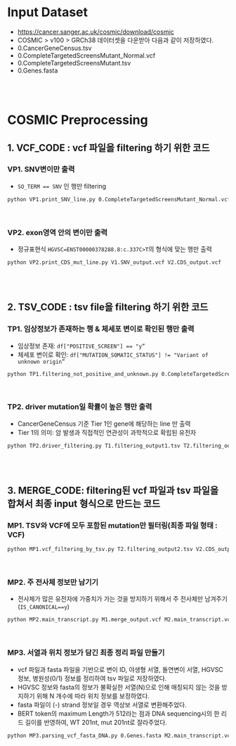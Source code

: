 # Input Dataset
- https://cancer.sanger.ac.uk/cosmic/download/cosmic
- COSMIC > v100 > GRCh38 데이터셋을 다운받아 다음과 같이 저장하였다.
- 0.CancerGeneCensus.tsv
- 0.CompleteTargetedScreensMutant_Normal.vcf
- 0.CompleteTargetedScreensMutant.tsv
- 0.Genes.fasta
<br>
<br>

# COSMIC Preprocessing
## 1. VCF_CODE : vcf 파일을 filtering 하기 위한 코드
### VP1. SNV변이만 출력
- ```SO_TERM == SNV``` 인 행만 filtering

```bash
python VP1.print_SNV_line.py 0.CompleteTargetedScreensMutant_Normal.vcf V1.SNV_output.vcf
```
<br>        

### VP2. exon영역 안의 변이만 출력
- 정규표현식 ```HGVSC=ENST00000378288.8:c.337C>T```의 형식에 맞는 행만 출력

```bash
python VP2.print_CDS_mut_line.py V1.SNV_output.vcf V2.CDS_output.vcf
```
<br>
<br>

## 2. TSV_CODE : tsv file을 filtering 하기 위한 코드
### TP1. 임상정보가 존재하는 행 & 체세포 변이로 확인된 행만 출력
- 임상정보 존재: ```df["POSITIVE_SCREEN"] == "y”```
- 체세포 변이로 확인: ```df["MUTATION_SOMATIC_STATUS"] != "Variant of unknown origin”```

```bash
python TP1.filtering_not_positive_and_unknown.py 0.CompleteTargetedScreensMutant.tsv T1.filtering_output1.tsv
```
<br>    

### TP2. driver mutation일 확률이 높은 행만 출력
- CancerGeneCensus 기준 Tier 1인 gene에 해당하는 line 만 출력
- Tier 1의 의미: 암 발생과 직접적인 연관성이 과학적으로 확립된 유전자

```bash
python TP2.driver_filtering.py T1.filtering_output1.tsv T2.filtering_output2.tsv
```
<br>     
<br>

## 3. MERGE_CODE: filtering된 vcf 파일과 tsv 파일을 합쳐서 최종 input 형식으로 만드는 코드
### MP1. TSV와 VCF에 모두 포함된 mutation만 필터링(최종 파일 형태 : VCF)

```bash
python MP1.vcf_filtering_by_tsv.py T2.filtering_output2.tsv V2.CDS_output.vcf M1.merge_output.vcf
```
<br>     

### MP2. 주 전사체 정보만 남기기
- 전사체가 많은 유전자에 가중치가 가는 것을 방지하기 위해서 주 전사체만 남겨주기(```IS_CANONICAL==y```)

```bash
python MP2.main_transcript.py M1.merge_output.vcf M2.main_transcript.vcf
```
<br>     

### MP3. 서열과 위치 정보가 담긴 최종 정리 파일 만들기
- vcf 파일과 fasta 파일을 기반으로 변이 ID, 야생형 서열, 돌연변이 서열, HGVSC 정보, 병원성(0/1) 정보를 정리하여 tsv 파일로 저장하였다.
- HGVSC 정보와 fasta의 정보가 불확실한 서열(N)으로 인해 매칭되지 않는 것을 방지하기 위해 N 개수에 따라 위치 정보를 보정하였다.
- fasta 파일이 (-) strand 정보일 경우 역상보 서열로 변환해주었다.
- BERT token의 maximum Length가 512라는 점과 DNA sequencing시의 한 리드 길이를 반영하여, WT 201nt, mut 201nt로 잘라주었다.

```bash
python MP3.parsing_vcf_fasta_DNA.py 0.Genes.fasta M2.main_transcript.vcf M3.COSMIC_final.tsv
```
    
